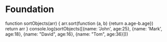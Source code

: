 # Foundation

function sortObjects(arr) {
    arr.sort(function (a, b) {return a.age-b.age})
    return arr
}
console.log(sortObjects([{name: 'John', age:25}, {name: 'Mark', age:18}, {name: "David", age:16}, {name: "Tom", age:36}]))
